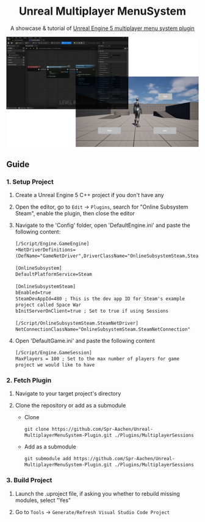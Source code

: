 <div align = "center">

# Unreal Multiplayer MenuSystem

A showcase & tutorial of [Unreal Engine 5 multiplayer menu system plugin](https://github.com/Spr-Aachen/Unreal-MultiplayerMenuSystem-Plugin.git)

![Cover](/docs/media/Cover.png)

</div>


## Guide

### 1. Setup Project

1. Create a Unreal Engine 5 C++ project if you don't have any

2. Open the editor, go to `Edit` -> `Plugins`, search for "Online Subsystem Steam", enable the plugin, then close the editor

3. Navigate to the 'Config' folder, open 'DefaultEngine.ini' and paste the following content:
    ```
    [/Script/Engine.GameEngine]
    +NetDriverDefinitions=(DefName="GameNetDriver",DriverClassName="OnlineSubsystemSteam.SteamNetDriver",DriverClassNameFallback="OnlineSubsystemUtils.IpNetDriver")

    [OnlineSubsystem]
    DefaultPlatformService=Steam

    [OnlineSubsystemSteam]
    bEnabled=true
    SteamDevAppId=480 ; This is the dev app ID for Steam's example project called Space War
    bInitServerOnClient=true ; Set to true if using Sessions

    [/Script/OnlineSubsystemSteam.SteamNetDriver]
    NetConnectionClassName="OnlineSubsystemSteam.SteamNetConnection"
    ```

4. Open 'DefaultGame.ini' and paste the following content
    ```
    [/Script/Engine.GameSession]
    MaxPlayers = 100 ; Set to the max number of players for game project we would like to have
    ```

### 2. Fetch Plugin

1. Navigate to your target project's directory

2. Clone the repository or add as a submodule
    - Clone
        ```shell
        git clone https://github.com/Spr-Aachen/Unreal-MultiplayerMenuSystem-Plugin.git ./Plugins/MultiplayerSessions
        ```
    - Add as a submodule
        ```shell
        git submodule add https://github.com/Spr-Aachen/Unreal-MultiplayerMenuSystem-Plugin.git ./Plugins/MultiplayerSessions
        ```

### 3. Build Project

1. Launch the .uproject file, if asking you whether to rebuild missing modules, select "Yes"

2. Go to `Tools` -> `Generate/Refresh Visual Studio Code Project`
